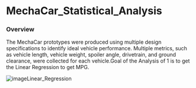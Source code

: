 # MechaCar_Statistical_Analysis
### Overview

The MechaCar prototypes were produced using multiple design specifications to identify ideal vehicle performance. Multiple metrics, such as vehicle length, vehicle weight, spoiler angle, drivetrain, and ground clearance, were collected for each vehicle.Goal of the Analysis of 1 is to get the Linear Regression to get MPG.

![image![Linear_Regression](https://user-images.githubusercontent.com/100485119/173165938-b5078db5-66cd-48cb-85a8-b3f966f479fa.png)
](https://user-images.githubusercontent.com/100485119/173165817-452d731b-6b1a-44e3-a3df-72d6ee1ab079.png)
